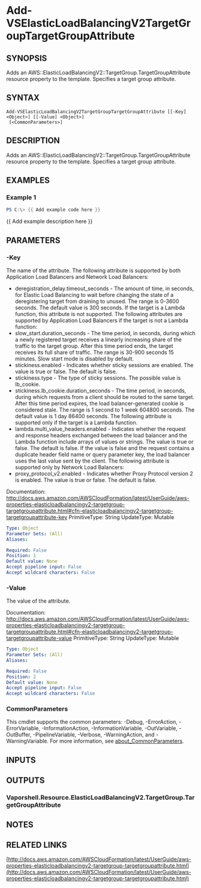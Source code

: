 # Add-VSElasticLoadBalancingV2TargetGroupTargetGroupAttribute

## SYNOPSIS
Adds an AWS::ElasticLoadBalancingV2::TargetGroup.TargetGroupAttribute resource property to the template.
Specifies a target group attribute.

## SYNTAX

```
Add-VSElasticLoadBalancingV2TargetGroupTargetGroupAttribute [[-Key] <Object>] [[-Value] <Object>]
 [<CommonParameters>]
```

## DESCRIPTION
Adds an AWS::ElasticLoadBalancingV2::TargetGroup.TargetGroupAttribute resource property to the template.
Specifies a target group attribute.

## EXAMPLES

### Example 1
```powershell
PS C:\> {{ Add example code here }}
```

{{ Add example description here }}

## PARAMETERS

### -Key
The name of the attribute.
The following attribute is supported by both Application Load Balancers and Network Load Balancers:
+  deregistration_delay.timeout_seconds - The amount of time, in seconds, for Elastic Load Balancing to wait before changing the state of a deregistering target from draining to unused.
The range is 0-3600 seconds.
The default value is 300 seconds.
If the target is a Lambda function, this attribute is not supported.
The following attributes are supported by Application Load Balancers if the target is not a Lambda function:
+  slow_start.duration_seconds - The time period, in seconds, during which a newly registered target receives a linearly increasing share of the traffic to the target group.
After this time period ends, the target receives its full share of traffic.
The range is 30-900 seconds 15 minutes.
Slow start mode is disabled by default.
+  stickiness.enabled - Indicates whether sticky sessions are enabled.
The value is true or false.
The default is false.
+  stickiness.type - The type of sticky sessions.
The possible value is lb_cookie.
+  stickiness.lb_cookie.duration_seconds - The time period, in seconds, during which requests from a client should be routed to the same target.
After this time period expires, the load balancer-generated cookie is considered stale.
The range is 1 second to 1 week 604800 seconds.
The default value is 1 day 86400 seconds.
The following attribute is supported only if the target is a Lambda function.
+  lambda.multi_value_headers.enabled - Indicates whether the request and response headers exchanged between the load balancer and the Lambda function include arrays of values or strings.
The value is true or false.
The default is false.
If the value is false and the request contains a duplicate header field name or query parameter key, the load balancer uses the last value sent by the client.
The following attribute is supported only by Network Load Balancers:
+  proxy_protocol_v2.enabled - Indicates whether Proxy Protocol version 2 is enabled.
The value is true or false.
The default is false.

Documentation: http://docs.aws.amazon.com/AWSCloudFormation/latest/UserGuide/aws-properties-elasticloadbalancingv2-targetgroup-targetgroupattribute.html#cfn-elasticloadbalancingv2-targetgroup-targetgroupattribute-key
PrimitiveType: String
UpdateType: Mutable

```yaml
Type: Object
Parameter Sets: (All)
Aliases:

Required: False
Position: 1
Default value: None
Accept pipeline input: False
Accept wildcard characters: False
```

### -Value
The value of the attribute.

Documentation: http://docs.aws.amazon.com/AWSCloudFormation/latest/UserGuide/aws-properties-elasticloadbalancingv2-targetgroup-targetgroupattribute.html#cfn-elasticloadbalancingv2-targetgroup-targetgroupattribute-value
PrimitiveType: String
UpdateType: Mutable

```yaml
Type: Object
Parameter Sets: (All)
Aliases:

Required: False
Position: 2
Default value: None
Accept pipeline input: False
Accept wildcard characters: False
```

### CommonParameters
This cmdlet supports the common parameters: -Debug, -ErrorAction, -ErrorVariable, -InformationAction, -InformationVariable, -OutVariable, -OutBuffer, -PipelineVariable, -Verbose, -WarningAction, and -WarningVariable. For more information, see [about_CommonParameters](http://go.microsoft.com/fwlink/?LinkID=113216).

## INPUTS

## OUTPUTS

### Vaporshell.Resource.ElasticLoadBalancingV2.TargetGroup.TargetGroupAttribute
## NOTES

## RELATED LINKS

[http://docs.aws.amazon.com/AWSCloudFormation/latest/UserGuide/aws-properties-elasticloadbalancingv2-targetgroup-targetgroupattribute.html](http://docs.aws.amazon.com/AWSCloudFormation/latest/UserGuide/aws-properties-elasticloadbalancingv2-targetgroup-targetgroupattribute.html)


